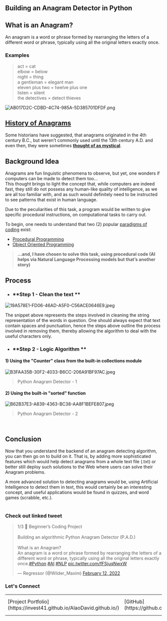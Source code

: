 ## Building an Anagram Detector in Python

## **What is an Anagram?**  
An anagram is a word or phrase formed by rearranging the letters of a different word or phrase, typically using all the original letters exactly once.

### **Examples**

> act = cat  
> elbow = below  
> night = thing  
> a gentleman = elegant man  
>  eleven plus two = twelve plus one   
>  listen = silent   
>  the detectives = detect thieves   


![AB017D2C-CDBD-4C74-985A-5D385701DFDF.png](https://cdn.hashnode.com/res/hashnode/image/upload/v1644785703514/Rgw0AfElJ.png)

## [History of Anagrams](http://www.fun-with-words.com/anag_history.html)

Some historians have suggested, that anagrams originated in the 4th century B.C., but weren’t commonly used until the 13th century A.D. and even then, they were sometimes **[thought of as mystical](https://mysteriouswritings.com/the-history-and-secrets-of-the-anagram/)**. 

## **Background Idea**
Anagrams are fun linguistic phenomena to observe, but yet, one wonders if computers can be made to detect them too...  
This thought brings to light the concept that, while computers are indeed fast, they still do not possess any human-like quality of intelligence, as we are all too familiar with, and as such would definitely need to be instructed to see patterns that exist in human language.  
  
Due to the peculiarities of this task, a program would be written to give specific procedural instructions, on computational tasks to carry out.

To begin, one needs to understand that two (2) popular [paradigms of coding](https://www.geeksforgeeks.org/introduction-of-programming-paradigms/) exist:
- [Procedural Programming](https://www.techgeekbuzz.com/procedural-programming/)
- [Object Oriented Programming](https://www.geeksforgeeks.org/object-oriented-programming-in-cpp/)

> **...and, I have chosen to solve this task, using procedural code (AI helps via Natural Language Processing models but that’s another story)**   

  
## **Process**  

- ### **Step 1 - Clean the text  **

![19A578E1-FD06-46AD-A5F0-C56ACE0646E9.jpeg](https://cdn.hashnode.com/res/hashnode/image/upload/v1644789061416/rTjkHg4ra.jpeg)

  
The snippet above represents the steps involved in cleaning the string representation of the words in question.
One should always expect that text contain spaces and punctuation, hence the steps above outline the process involved in removing them, thereby allowing the algorithm to deal with the useful characters only.

   

- ### **Step 2 - Logic Algorithm  **  

#### **1) Using the "Counter" class from the built-in collections module**

![B3FAA35B-30F2-4033-B6CC-206A91BF97AC.jpeg](https://cdn.hashnode.com/res/hashnode/image/upload/v1644789920442/pTsP0h8wL.jpeg)  
> Python Anagram Detector - 1  <br/>
  

#### **2) Using the built-in "sorted" function**
![B62B37E3-A839-4363-BC38-AA8F1BEFE807.jpeg](https://cdn.hashnode.com/res/hashnode/image/upload/v1644789933693/xIuvBIHfa.jpeg)  
> Python Anagram Detector - 2  

<br/>

## **Conclusion**  
Now that you understand the backend of an anagram detecting algorithm, you can then go on to build on it. That is, by adding more sophisticated features which would help detect anagrams from a whole text file (.txt) or better still deploy such solutions to the Web where users can solve their Anagram problems.

A more advanced solution to detecting anagrams would be, using Artificial Intelligence to detect them in text, this would certainly be an interesting concept, and useful applications would be found in quizzes, and word games (scrabble, etc.).
<br/>
<br/>

### **Check out linked tweet**
<blockquote class="twitter-tweet"><p lang="en" dir="ltr">1/3 🧵 Beginner’s Coding Project<br><br>Building an algorithmic Python Anagram Detector (P.A.D.)<br><br>What is an Anagram?<br>An anagram is a word or phrase formed by rearranging the letters of a different word or phrase, typically using all the original letters exactly once.<a href="https://twitter.com/hashtag/Python?src=hash&amp;ref_src=twsrc%5Etfw">#Python</a> <a href="https://twitter.com/hashtag/AI?src=hash&amp;ref_src=twsrc%5Etfw">#AI</a> <a href="https://twitter.com/hashtag/NLP?src=hash&amp;ref_src=twsrc%5Etfw">#NLP</a> <a href="https://t.co/fFSjuqNwxW">pic.twitter.com/fFSjuqNwxW</a></p>&mdash; Regressor (@Wilder_Maxim) <a href="https://twitter.com/Wilder_Maxim/status/1492585962987311106?ref_src=twsrc%5Etfw">February 12, 2022</a></blockquote> <script async src="https://platform.twitter.com/widgets.js" charset="utf-8"></script>


### Let's Connect
<table>
<tr>
<td>[Project Portfolio](https://invest41.github.io/AlaoDavid.github.io/)</td> 
<td>[GitHub](https://github.com/invest41) </td> 
<td>[Twitter](https://mobile.twitter.com/Wilder_Maxim) </td> 
<td>[Kaggle](https://www.kaggle.com/welcomehere) </td> 
<td>[Linkedin](https://www.linkedin.com/in/david-alao-72362113b/) </td> 
<td>[Tableau](https://public.tableau.com/app/profile/alao.david) </td> 
</tr>
</table>


